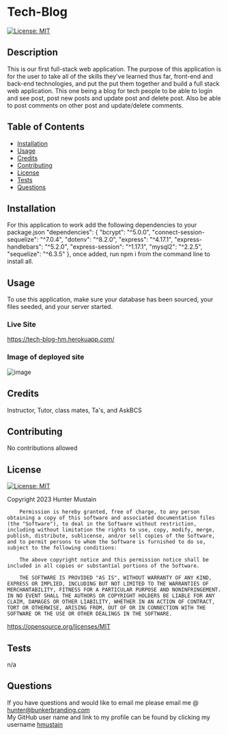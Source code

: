 # Tech-Blog
[![License: MIT](https://img.shields.io/badge/License-MIT-yellow.svg)](https://opensource.org/licenses/MIT)
        

## Description
This is our first full-stack web application. The purpose of this application is for the user to take all of the skills they've learned thus far, front-end and back-end technologies, and put the put them together and build a full stack web application. This one being a blog for tech people to be able to login and see post, post new posts and update post and delete post. Also be able to post comments on other post and update/delete comments.

## Table of Contents

- [Installation](#installation)
- [Usage](#usage)
- [Credits](#credits)
- [Contributing](#contributing)
- [License](#license)
- [Tests](#tests)
- [Questions](#questions)

## Installation
For this application to work add the following dependencies to your package.json
  "dependencies": {
    "bcrypt": "^5.0.0",
    "connect-session-sequelize": "^7.0.4",
    "dotenv": "^8.2.0",
    "express": "^4.17.1",
    "express-handlebars": "^5.2.0",
    "express-session": "^1.17.1",
    "mysql2": "^2.2.5",
    "sequelize": "^6.3.5"
  },
once added, run npm i from the command line to install all.


## Usage
To use this application, make sure your database has been sourced, your files seeded, and your server started.

### Live Site
https://tech-blog-hm.herokuapp.com/

### Image of deployed site
![image](https://user-images.githubusercontent.com/109978698/215676829-36ffb855-4ab2-44b5-972c-e8873f05a008.png)

## Credits
Instructor, Tutor, class mates, Ta's, and AskBCS

## Contributing
No contributions allowed <br>


## License
[![License: MIT](https://img.shields.io/badge/License-MIT-yellow.svg)](https://opensource.org/licenses/MIT)
        
Copyright 2023 Hunter Mustain

        Permission is hereby granted, free of charge, to any person obtaining a copy of this software and associated documentation files (the "Software"), to deal in the Software without restriction, including without limitation the rights to use, copy, modify, merge, publish, distribute, sublicense, and/or sell copies of the Software, and to permit persons to whom the Software is furnished to do so, subject to the following conditions:
        
        The above copyright notice and this permission notice shall be included in all copies or substantial portions of the Software.
        
        THE SOFTWARE IS PROVIDED "AS IS", WITHOUT WARRANTY OF ANY KIND, EXPRESS OR IMPLIED, INCLUDING BUT NOT LIMITED TO THE WARRANTIES OF MERCHANTABILITY, FITNESS FOR A PARTICULAR PURPOSE AND NONINFRINGEMENT. IN NO EVENT SHALL THE AUTHORS OR COPYRIGHT HOLDERS BE LIABLE FOR ANY CLAIM, DAMAGES OR OTHER LIABILITY, WHETHER IN AN ACTION OF CONTRACT, TORT OR OTHERWISE, ARISING FROM, OUT OF OR IN CONNECTION WITH THE SOFTWARE OR THE USE OR OTHER DEALINGS IN THE SOFTWARE.
https://opensource.org/licenses/MIT
        

## Tests
n/a

## Questions
If you have questions and would like to email me please email me @ hunter@bunkerbranding.com <br>
My GitHub user name and link to my profile can be found by clicking my username <a href="https://github.com/hmustain">hmustain</a>

